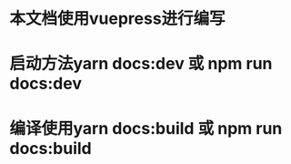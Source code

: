 # 本文档使用vuepress进行编写
# 启动方法yarn docs:dev 或 npm run docs:dev
# 编译使用yarn docs:build 或 npm run docs:build